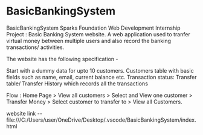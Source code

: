 # BasicBankingSystem


BasicBankingSystem
Sparks Foundation Web Development Internship Project : Basic Banking System website. A web application used to tranfer virtual money between multiple users and also record the banking transactions/ activities.

The website has the following specification -

Start with a dummy data for upto 10 customers. Customers table with basic fields such as name, email, current balance etc. Transaction status: Transfer table/ Transfer History which records all the transactions

Flow : Home Page > View all customers > Select and View one customer > Transfer Money > Select customer to transfer to > View all Customers.


website link -- 
file:///C:/Users/user/OneDrive/Desktop/.vscode/BasicBankingSystem/index.html
